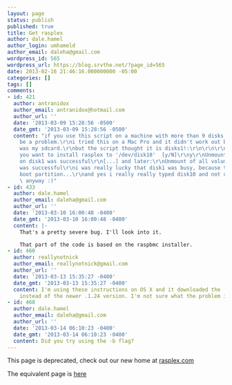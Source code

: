 ```yaml
---
layout: page
status: publish
published: true
title: Get rasplex
author: dale.hamel
author_login: umhameld
author_email: daleha@gmail.com
wordpress_id: 565
wordpress_url: https://blog.srvthe.net/?page_id=565
date: 2013-02-16 21:46:16.000000000 -05:00
categories: []
tags: []
comments:
- id: 421
  author: antranidox
  author_email: antranidox@hotmail.com
  author_url: ''
  date: '2013-03-09 15:28:56 -0500'
  date_gmt: '2013-03-09 15:28:56 -0500'
  content: "if you use this script on a machine with more than 9 disks there is gonna
    be a problem.\r\ni tried this on a Mac Pro and it didn't work out because disk10
    was my sdcard.\r\nbut the script thought it is disks1!:\r\n\r\n\r\nAre you sure
    you want to install rasplex to '/dev/disk10'  [y/N]\r\ny\r\nUnmount of all volumes
    on disk1 was successful\r\n[...] and later:\r\nUnmount of all volumes on disk1
    was successful\r\ni was really lucky that disk1 was busy, because this is my osx
    boot partition...\r\nand yes i really really typed disk10 and not disk1 ;)\r\n\r\nthanks
    \ anyway :)"
- id: 433
  author: dale.hamel
  author_email: daleha@gmail.com
  author_url: ''
  date: '2013-03-10 16:00:48 -0400'
  date_gmt: '2013-03-10 16:00:48 -0400'
  content: |-
    That's a pretty severe bug. I'll look into it.

    That part of the code is based on the raspbmc installer.
- id: 460
  author: reallynotnick
  author_email: reallynotnick@gmail.com
  author_url: ''
  date: '2013-03-13 15:35:27 -0400'
  date_gmt: '2013-03-13 15:35:27 -0400'
  content: I'm using these instructions on OS X and it downloaded the .1.17 version
    instead of the newer .1.24 version. I'm not sure what the problem is.
- id: 468
  author: dale.hamel
  author_email: daleha@gmail.com
  author_url: ''
  date: '2013-03-14 06:10:23 -0400'
  date_gmt: '2013-03-14 06:10:23 -0400'
  content: Did you try using the -b flag?
---
```

This page is deprecated, check out our new home at <a href="https://rasplex.com">rasplex.com</a>

The equivalent page is <a href="https://rasplex.com/get-started/download-rasplex.html">here</a>
